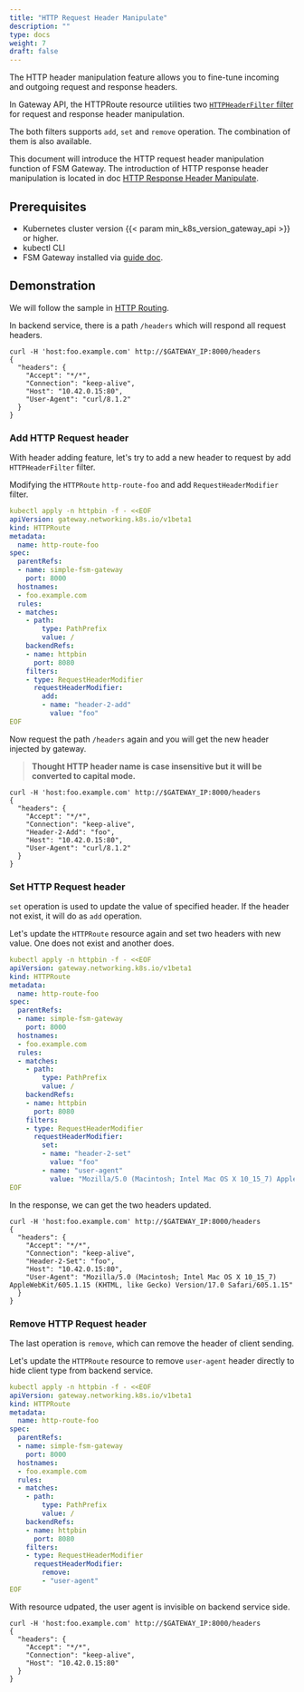 ```yaml
---
title: "HTTP Request Header Manipulate"
description: ""
type: docs
weight: 7
draft: false
---
```


The HTTP header manipulation feature allows you to fine-tune incoming and outgoing request and response headers. 

In Gateway API, the HTTPRoute resource utilities two [`HTTPHeaderFilter` filter](https://gateway-api.sigs.k8s.io/reference/spec/#gateway.networking.k8s.io/v1.HTTPHeaderFilter) for request and response header manipulation.

The both filters supports `add`, `set` and `remove` operation. The combination of them is also available.

This document will introduce the HTTP request header manipulation function of FSM Gateway. The introduction of HTTP response header manipulation is located in doc [HTTP Response Header Manipulate](/guides/traffic_management/ingress/fsm_gateway/http_response_header_manipulate).

## Prerequisites

- Kubernetes cluster version {{< param min_k8s_version_gateway_api >}} or higher.
- kubectl CLI
- FSM Gateway installed via [guide doc](/guides/traffic_management/ingress/fsm_gateway/installation).

## Demonstration

We will follow the sample in [HTTP Routing](/guides/traffic_management/ingress/fsm_gateway/http_routing/#deploy-example).

In backend service, there is a path `/headers` which will respond all request headers.

```shell
curl -H 'host:foo.example.com' http://$GATEWAY_IP:8000/headers
{
  "headers": {
    "Accept": "*/*",
    "Connection": "keep-alive",
    "Host": "10.42.0.15:80",
    "User-Agent": "curl/8.1.2"
  }
}
```

### Add HTTP Request header

With header adding feature, let's try to add a new header to request by add `HTTPHeaderFilter` filter.

Modifying the `HTTPRoute` `http-route-foo` and add `RequestHeaderModifier` filter.

```yaml
kubectl apply -n httpbin -f - <<EOF
apiVersion: gateway.networking.k8s.io/v1beta1
kind: HTTPRoute
metadata:
  name: http-route-foo
spec:
  parentRefs:
  - name: simple-fsm-gateway
    port: 8000
  hostnames:
  - foo.example.com
  rules:
  - matches:
    - path:
        type: PathPrefix
        value: /
    backendRefs:
    - name: httpbin
      port: 8080
    filters:
    - type: RequestHeaderModifier
      requestHeaderModifier:
        add: 
        - name: "header-2-add"
          value: "foo"
EOF
```

Now request the path `/headers` again and you will get the new header injected by gateway.

> **Thought HTTP header name is case insensitive but it will be converted to capital mode.**

```shel
curl -H 'host:foo.example.com' http://$GATEWAY_IP:8000/headers
{
  "headers": {
    "Accept": "*/*",
    "Connection": "keep-alive",
    "Header-2-Add": "foo",
    "Host": "10.42.0.15:80",
    "User-Agent": "curl/8.1.2"
  }
}
```

### Set HTTP Request header

`set` operation is used to update the value of specified header. If the header not exist, it will do as `add` operation.

Let's update the `HTTPRoute` resource again and set two headers with new value. One does not exist and another does.

```yaml
kubectl apply -n httpbin -f - <<EOF
apiVersion: gateway.networking.k8s.io/v1beta1
kind: HTTPRoute
metadata:
  name: http-route-foo
spec:
  parentRefs:
  - name: simple-fsm-gateway
    port: 8000
  hostnames:
  - foo.example.com
  rules:
  - matches:
    - path:
        type: PathPrefix
        value: /
    backendRefs:
    - name: httpbin
      port: 8080
    filters:
    - type: RequestHeaderModifier
      requestHeaderModifier:
        set: 
        - name: "header-2-set"
          value: "foo"
        - name: "user-agent"
          value: "Mozilla/5.0 (Macintosh; Intel Mac OS X 10_15_7) AppleWebKit/605.1.15 (KHTML, like Gecko) Version/17.0 Safari/605.1.15"
EOF
```

In the response, we can get the two headers updated.

```shell
curl -H 'host:foo.example.com' http://$GATEWAY_IP:8000/headers
{
  "headers": {
    "Accept": "*/*",
    "Connection": "keep-alive",
    "Header-2-Set": "foo",
    "Host": "10.42.0.15:80",
    "User-Agent": "Mozilla/5.0 (Macintosh; Intel Mac OS X 10_15_7) AppleWebKit/605.1.15 (KHTML, like Gecko) Version/17.0 Safari/605.1.15"
  }
}
```

### Remove HTTP Request header

The last operation is `remove`, which can remove the header of client sending.

Let's update the `HTTPRoute` resource to remove `user-agent` header directly to hide client type from backend service.

```yaml
kubectl apply -n httpbin -f - <<EOF
apiVersion: gateway.networking.k8s.io/v1beta1
kind: HTTPRoute
metadata:
  name: http-route-foo
spec:
  parentRefs:
  - name: simple-fsm-gateway
    port: 8000
  hostnames:
  - foo.example.com
  rules:
  - matches:
    - path:
        type: PathPrefix
        value: /
    backendRefs:
    - name: httpbin
      port: 8080
    filters:
    - type: RequestHeaderModifier
      requestHeaderModifier:
        remove:
        - "user-agent"
EOF
```

With resource udpated, the user agent is invisible on backend service side.

```shell
curl -H 'host:foo.example.com' http://$GATEWAY_IP:8000/headers
{
  "headers": {
    "Accept": "*/*",
    "Connection": "keep-alive",
    "Host": "10.42.0.15:80"
  }
}
```